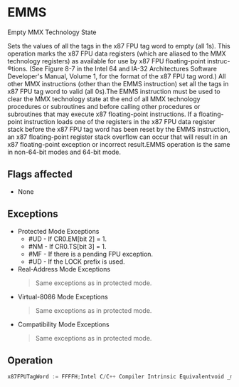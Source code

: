 # EMMS

Empty MMX Technology State

Sets the values of all the tags in the x87 FPU tag word to empty (all 1s).
This operation marks the x87 FPU data registers (which are aliased to the MMX technology registers) as available for use by x87 FPU floating-point instruc-®tions.
(See Figure 8-7 in the Intel 64 and IA-32 Architectures Software Developer's Manual, Volume 1, for the format of the x87 FPU tag word.) All other MMX instructions (other than the EMMS instruction) set all the tags in x87 FPU tag word to valid (all 0s).The EMMS instruction must be used to clear the MMX technology state at the end of all MMX technology procedures or subroutines and before calling other procedures or subroutines that may execute x87 floating-point instructions.
If a floating-point instruction loads one of the registers in the x87 FPU data register stack before the x87 FPU tag word has been reset by the EMMS instruction, an x87 floating-point register stack overflow can occur that will result in an x87 floating-point exception or incorrect result.EMMS operation is the same in non-64-bit modes and 64-bit mode.

## Flags affected

- None

## Exceptions

- Protected Mode Exceptions
  - #UD - If CR0.EM[bit 2] = 1.
  - #NM - If CR0.TS[bit 3] = 1.
  - #MF - If there is a pending FPU exception.
  - #UD - If the LOCK prefix is used.
- Real-Address Mode Exceptions
  > Same exceptions as in protected mode.
- Virtual-8086 Mode Exceptions
  > Same exceptions as in protected mode.
- Compatibility Mode Exceptions
  > Same exceptions as in protected mode.

## Operation

```C
x87FPUTagWord := FFFFH;Intel C/C++ Compiler Intrinsic Equivalentvoid _mm_empty()
```

